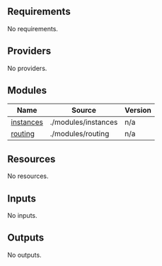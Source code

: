 <!-- BEGIN_TF_DOCS -->
## Requirements

No requirements.

## Providers

No providers.

## Modules

| Name | Source | Version |
|------|--------|---------|
| <a name="module_instances"></a> [instances](#module\_instances) | ./modules/instances | n/a |
| <a name="module_routing"></a> [routing](#module\_routing) | ./modules/routing | n/a |

## Resources

No resources.

## Inputs

No inputs.

## Outputs

No outputs.
<!-- END_TF_DOCS -->